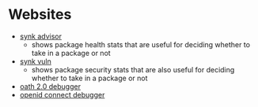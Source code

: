 # Websites

- [synk advisor](https://snyk.io/advisor/npm-package/aws-sdk)
  - shows package health stats that are useful for deciding whether to take in a package or not
- [synk vuln](https://snyk.io/vuln/npm:winston)
  - shows package security stats that are also useful for deciding whether to take in a package or not
- [oath 2.0 debugger](https://oauthdebugger.com/)
- [openid connect debugger](https://oidcdebugger.com/)

